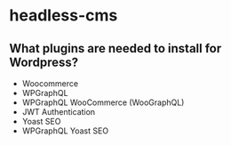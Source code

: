 # headless-cms
## What plugins are needed to install for Wordpress?
- Woocommerce
- WPGraphQL
- WPGraphQL WooCommerce (WooGraphQL)
- JWT Authentication
- Yoast SEO
- WPGraphQL Yoast SEO
